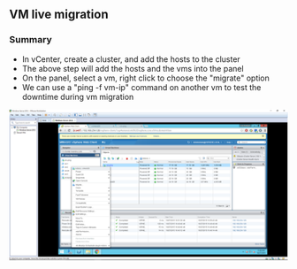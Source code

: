 ## VM live migration


### Summary
- In vCenter, create a cluster, and add the hosts to the cluster
- The above step will add the hosts and the vms into the panel
- On the panel, select a vm, right click to choose the "migrate" option
- We can use a "ping -f vm-ip" command on another vm to test the downtime during vm migration

![](../figures/live-migration.PNG)

